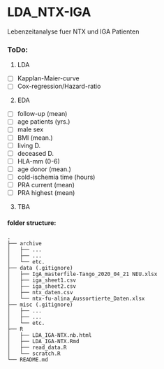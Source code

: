 # LDA_NTX-IGA
Lebenzeitanalyse fuer NTX und IGA Patienten

### ToDo:
1. LDA
  - [ ] Kapplan-Maier-curve
  - [ ] Cox-regression/Hazard-ratio
2. EDA
  - [ ] follow-up (mean)
  - [ ] age patients (yrs.)
  - [ ] male sex
  - [ ] BMI (mean.)
  - [ ] living D.
  - [ ] deceased D.
  - [ ] HLA-mm (0-6)
  - [ ] age donor (mean.)
  - [ ] cold-ischemia time (hours)
  - [ ] PRA current (mean)
  - [ ] PRA highest (mean)
3. TBA

#### folder structure:

```
.
├── archive
│   ├── ...
│   ├── ...
│   └── etc.
├── data (.gitignore)
│   ├── IgA_masterfile-Tango_2020_04_21 NEU.xlsx
│   ├── iga_sheet1.csv
│   ├── iga_sheet2.csv
│   ├── ntx_daten.csv
│   └── ntx-fu-alina_Aussortierte_Daten.xlsx
├── misc (.gitignore)
│   ├── ...
│   ├── ...
│   └── etc.
├── R
│   ├── LDA_IGA-NTX.nb.html
│   ├── LDA_IGA-NTX.Rmd
│   ├── read_data.R
│   └── scratch.R
└── README.md

```
